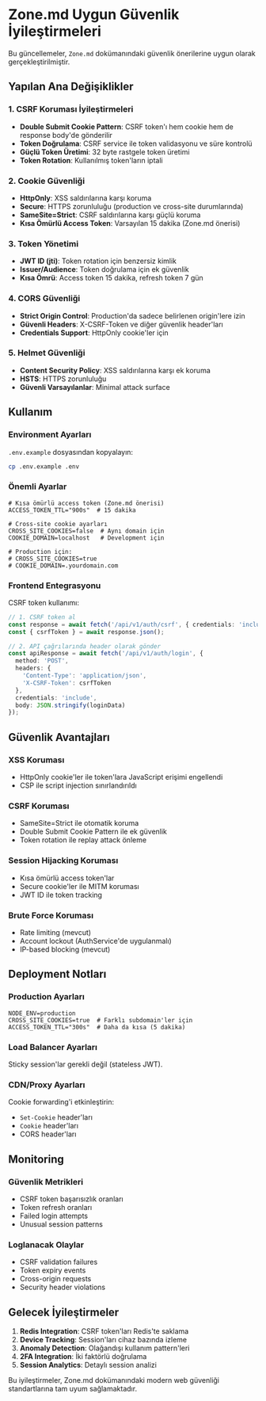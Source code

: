 # Zone.md Uygun Güvenlik İyileştirmeleri

Bu güncellemeler, `Zone.md` dokümanındaki güvenlik önerilerine uygun olarak gerçekleştirilmiştir.

## Yapılan Ana Değişiklikler

### 1. CSRF Koruması İyileştirmeleri

- **Double Submit Cookie Pattern**: CSRF token'ı hem cookie hem de response body'de gönderilir
- **Token Doğrulama**: CSRF service ile token validasyonu ve süre kontrolü
- **Güçlü Token Üretimi**: 32 byte rastgele token üretimi
- **Token Rotation**: Kullanılmış token'ların iptali

### 2. Cookie Güvenliği

- **HttpOnly**: XSS saldırılarına karşı koruma
- **Secure**: HTTPS zorunluluğu (production ve cross-site durumlarında)
- **SameSite=Strict**: CSRF saldırılarına karşı güçlü koruma
- **Kısa Ömürlü Access Token**: Varsayılan 15 dakika (Zone.md önerisi)

### 3. Token Yönetimi

- **JWT ID (jti)**: Token rotation için benzersiz kimlik
- **Issuer/Audience**: Token doğrulama için ek güvenlik
- **Kısa Ömrü**: Access token 15 dakika, refresh token 7 gün

### 4. CORS Güvenliği

- **Strict Origin Control**: Production'da sadece belirlenen origin'lere izin
- **Güvenli Headers**: X-CSRF-Token ve diğer güvenlik header'ları
- **Credentials Support**: HttpOnly cookie'ler için

### 5. Helmet Güvenliği

- **Content Security Policy**: XSS saldırılarına karşı ek koruma
- **HSTS**: HTTPS zorunluluğu
- **Güvenli Varsayılanlar**: Minimal attack surface

## Kullanım

### Environment Ayarları

`.env.example` dosyasından kopyalayın:

```bash
cp .env.example .env
```

### Önemli Ayarlar

```env
# Kısa ömürlü access token (Zone.md önerisi)
ACCESS_TOKEN_TTL="900s"  # 15 dakika

# Cross-site cookie ayarları
CROSS_SITE_COOKIES=false  # Aynı domain için
COOKIE_DOMAIN=localhost   # Development için

# Production için:
# CROSS_SITE_COOKIES=true
# COOKIE_DOMAIN=.yourdomain.com
```

### Frontend Entegrasyonu

CSRF token kullanımı:

```typescript
// 1. CSRF token al
const response = await fetch('/api/v1/auth/csrf', { credentials: 'include' });
const { csrfToken } = await response.json();

// 2. API çağrılarında header olarak gönder
const apiResponse = await fetch('/api/v1/auth/login', {
  method: 'POST',
  headers: {
    'Content-Type': 'application/json',
    'X-CSRF-Token': csrfToken
  },
  credentials: 'include',
  body: JSON.stringify(loginData)
});
```

## Güvenlik Avantajları

### XSS Koruması
- HttpOnly cookie'ler ile token'lara JavaScript erişimi engellendi
- CSP ile script injection sınırlandırıldı

### CSRF Koruması
- SameSite=Strict ile otomatik koruma
- Double Submit Cookie Pattern ile ek güvenlik
- Token rotation ile replay attack önleme

### Session Hijacking Koruması
- Kısa ömürlü access token'lar
- Secure cookie'ler ile MITM koruması
- JWT ID ile token tracking

### Brute Force Koruması
- Rate limiting (mevcut)
- Account lockout (AuthService'de uygulanmalı)
- IP-based blocking (mevcut)

## Deployment Notları

### Production Ayarları

```env
NODE_ENV=production
CROSS_SITE_COOKIES=true  # Farklı subdomain'ler için
ACCESS_TOKEN_TTL="300s"  # Daha da kısa (5 dakika)
```

### Load Balancer Ayarları

Sticky session'lar gerekli değil (stateless JWT).

### CDN/Proxy Ayarları

Cookie forwarding'i etkinleştirin:
- `Set-Cookie` header'ları
- `Cookie` header'ları
- CORS header'ları

## Monitoring

### Güvenlik Metrikleri

- CSRF token başarısızlık oranları
- Token refresh oranları  
- Failed login attempts
- Unusual session patterns

### Loglanacak Olaylar

- CSRF validation failures
- Token expiry events
- Cross-origin requests
- Security header violations

## Gelecek İyileştirmeler

1. **Redis Integration**: CSRF token'ları Redis'te saklama
2. **Device Tracking**: Session'ları cihaz bazında izleme
3. **Anomaly Detection**: Olağandışı kullanım pattern'leri
4. **2FA Integration**: İki faktörlü doğrulama
5. **Session Analytics**: Detaylı session analizi

Bu iyileştirmeler, Zone.md dokümanındaki modern web güvenliği standartlarına tam uyum sağlamaktadır.
